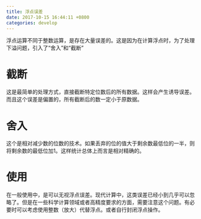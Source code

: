 ```yaml
---
title: 浮点误差
date: 2017-10-15 16:44:11 +0800
categories: develop
---
```


浮点运算不同于整数运算，是存在大量误差的。这是因为在计算浮点时，为了处理下溢问题，引入了“舍入”和“截断”

# 截断

这是最简单的处理方式，直接截断特定位数后的所有数据。这样会产生诱导误差。而且这个误差是偏置的，所有截断后的数一定小于原数据。

# 舍入

这个是相对减少数的位数的技术。如果丢弃的位的值大于剩余数最低位的一半，则将剩余数的最低位加1。这样统计总体上而言是相对精确的。

# 使用

在一般使用中，是可以无视浮点误差。现代计算中，这类误差已经小到几乎可以忽略了。但是在一些科学计算领域或者高精度要求的方面，需要注意这个问题。有必要时可以考虑使用整数（放大）代替浮点。或者自行封闭浮点操作。

